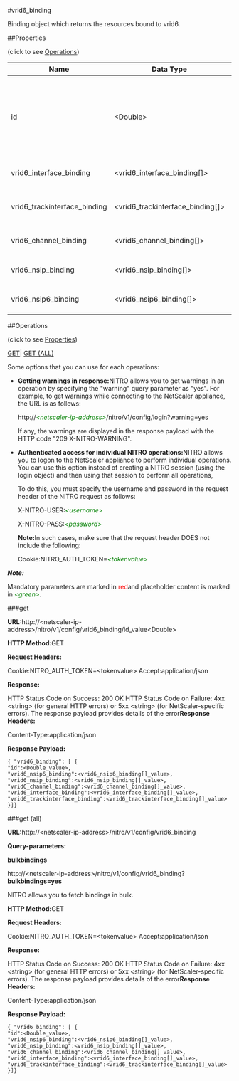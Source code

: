 #vrid6_binding

Binding object which returns the resources bound to vrid6.


##Properties 
<span>(click to see [Operations](#opera))</span>


<table><thead><tr><th>Name</th><th>Data Type</th><th>Permissions</th><th>Description</th></tr></thead><tbody><tr><td>id</td><td>&lt;Double></td><td>Read-write</td><td>Integer value that uniquely identifies a VMAC6 address.<br>Minimum value = 1<br>Maximum value = 255</td></tr><tr><td>vrid6_interface_binding</td><td>&lt;vrid6_interface_binding[]></td><td>Read-only</td><td>interface that can be bound to vrid6.</td></tr><tr><td>vrid6_trackinterface_binding</td><td>&lt;vrid6_trackinterface_binding[]></td><td>Read-only</td><td>trackinterface that can be bound to vrid6.</td></tr><tr><td>vrid6_channel_binding</td><td>&lt;vrid6_channel_binding[]></td><td>Read-only</td><td>channel that can be bound to vrid6.</td></tr><tr><td>vrid6_nsip_binding</td><td>&lt;vrid6_nsip_binding[]></td><td>Read-only</td><td>nsip that can be bound to vrid6.</td></tr><tr><td>vrid6_nsip6_binding</td><td>&lt;vrid6_nsip6_binding[]></td><td>Read-only</td><td>nsip6 that can be bound to vrid6.</td></tr></tbody></table>
##Operations 
<span>(click to see [Properties](#prope))</span>


[GET]()| [GET (ALL)](#ge)


Some options that you can use for each operations:
<ul><li><p><b>Getting warnings in response:</b>NITRO allows you to get warnings in an operation by specifying the "warning" query parameter as "yes". For example, to get warnings while connecting to the NetScaler appliance, the URL is as follows:</p><p>http://<span style="color:green;font-style:italic;">&lt;netscaler-ip-address&gt;</span>/nitro/v1/config/login?warning=yes</p><p>If any, the warnings are displayed in the response payload with the HTTP code "209 X-NITRO-WARNING".</p></li><li><p><b>Authenticated access for individual NITRO operations:</b>NITRO allows you to logon to the NetScaler appliance to perform individual operations. You can use this option instead of creating a NITRO session (using the login object) and then using that session to perform all operations,</p><p>To do this, you must specify the username and password in the request header of the NITRO request as follows:</p><p>X-NITRO-USER:<span style="color:green;font-style:italic;">&lt;username&gt;</span></p><p>X-NITRO-PASS:<span style="color:green;font-style:italic;">&lt;password&gt;</span></p><p><b>Note:</b>In such cases, make sure that the request header DOES not include the following:</p><p>Cookie:NITRO_AUTH_TOKEN=<span style="color:green;font-style:italic;">&lt;tokenvalue&gt;</span></p></li></ul>



***Note:*** 
Mandatory parameters are marked in <span style="color:#FF0000;">red</span>and placeholder content is marked in <span style="color:green;font-style:italic">&lt;green&gt;</span>.

###get



<b>URL:</b>http://&lt;netscaler-ip-address&gt;/nitro/v1/config/vrid6_binding/id_value&lt;Double&gt;
<b>HTTP Method:</b>GET
<b>Request Headers:</b>

Cookie:NITRO_AUTH_TOKEN=&lt;tokenvalue&gt;Accept:application/json

<b>Response:</b>
HTTP Status Code on Success: 200 OKHTTP Status Code on Failure: 4xx &lt;string&gt; (for general HTTP errors) or 5xx &lt;string&gt; (for NetScaler-specific errors). The response payload provides details of the error<b>Response Headers:</b>

Content-Type:application/json

<b>Response Payload: </b>```{ "vrid6_binding": [ {"id":<Double_value>,"vrid6_nsip6_binding":<vrid6_nsip6_binding[]_value>,"vrid6_nsip_binding":<vrid6_nsip_binding[]_value>,"vrid6_channel_binding":<vrid6_channel_binding[]_value>,"vrid6_interface_binding":<vrid6_interface_binding[]_value>,"vrid6_trackinterface_binding":<vrid6_trackinterface_binding[]_value>}]}```



###get (all)



<b>URL:</b>http://&lt;netscaler-ip-address&gt;/nitro/v1/config/vrid6_binding
<b>Query-parameters:</b>
<b>bulkbindings</b>
http://&lt;netscaler-ip-address&gt;/nitro/v1/config/vrid6_binding?<b>bulkbindings=yes</b>
NITRO allows you to fetch bindings in bulk.



<b>HTTP Method:</b>GET
<b>Request Headers:</b>

Cookie:NITRO_AUTH_TOKEN=&lt;tokenvalue&gt;Accept:application/json

<b>Response:</b>
HTTP Status Code on Success: 200 OKHTTP Status Code on Failure: 4xx &lt;string&gt; (for general HTTP errors) or 5xx &lt;string&gt; (for NetScaler-specific errors). The response payload provides details of the error<b>Response Headers:</b>

Content-Type:application/json

<b>Response Payload: </b>```{ "vrid6_binding": [ {"id":<Double_value>,"vrid6_nsip6_binding":<vrid6_nsip6_binding[]_value>,"vrid6_nsip_binding":<vrid6_nsip_binding[]_value>,"vrid6_channel_binding":<vrid6_channel_binding[]_value>,"vrid6_interface_binding":<vrid6_interface_binding[]_value>,"vrid6_trackinterface_binding":<vrid6_trackinterface_binding[]_value>}]}```




